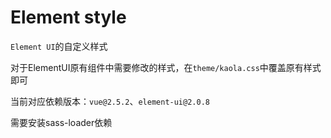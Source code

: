 # Element style

`Element UI`的自定义样式

对于ElementUI原有组件中需要修改的样式，在`theme/kaola.css`中覆盖原有样式即可

当前对应依赖版本：`vue@2.5.2`、`element-ui@2.0.8`

需要安装sass-loader依赖